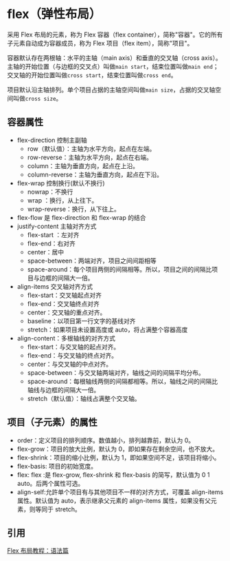 # flex（弹性布局）
采用 Flex 布局的元素，称为 Flex 容器（flex container），简称"容器"。它的所有子元素自动成为容器成员，称为 Flex 项目（flex item），简称"项目"。

容器默认存在两根轴：水平的主轴（main axis）和垂直的交叉轴（cross axis）。主轴的开始位置（与边框的交叉点）叫做`main start`，结束位置叫做`main end`；交叉轴的开始位置叫做`cross start`，结束位置叫做`cross end`。

项目默认沿主轴排列。单个项目占据的主轴空间叫做`main size`，占据的交叉轴空间叫做`cross size`。

## 容器属性

- flex-direction 控制主副轴
  - row（默认值）：主轴为水平方向，起点在左端。
  - row-reverse：主轴为水平方向，起点在右端。
  - column：主轴为垂直方向，起点在上沿。
  - column-reverse：主轴为垂直方向，起点在下沿。
- flex-wrap 控制换行(默认不换行)
  - nowrap：不换行
  - wrap ：换行，从上往下。
  - wrap-reverse：换行，从下往上。
- flex-flow 是 flex-direction 和 flex-wrap 的结合
- justify-content 主轴对齐方式
  - flex-start ：左对齐
  - flex-end：右对齐
  - center：居中
  - space-between：两端对齐，项目之间间距相等
  - space-around：每个项目两侧的间隔相等。所以，项目之间的间隔比项目与边框的间隔大一倍。
- align-items 交叉轴对齐方式
  - flex-start：交叉轴起点对齐
  - flex-end：交叉轴终点对齐
  - center：交叉轴的重点对齐。
  - baseline：以项目第一行文字的基线对齐
  - stretch：如果项目未设置高度或 auto，将占满整个容器高度
- align-content：多根轴线的对齐方式
  - flex-start：与交叉轴的起点对齐。
  - flex-end：与交叉轴的终点对齐。
  - center：与交叉轴的中点对齐。
  - space-between：与交叉轴两端对齐，轴线之间的间隔平均分布。
  - space-around：每根轴线两侧的间隔都相等。所以，轴线之间的间隔比轴线与边框的间隔大一倍。
  - stretch（默认值）：轴线占满整个交叉轴。

## 项目（子元素）的属性

- order：定义项目的排列顺序。数值越小，排列越靠前，默认为 0。
- flex-grow：项目的放大比例，默认为 0，即如果存在剩余空间，也不放大。
- flex-shrink：项目的缩小比例，默认为 1，即如果空间不足，该项目将缩小。
- flex-basis: 项目的初始宽度。
- flex: flex :是 flex-grow, flex-shrink 和 flex-basis 的简写，默认值为 0 1 auto。后两个属性可选。
- align-self:允許单个项目有与其他项目不一样的对齐方式，可覆盖 align-items 属性。默认值为 auto，表示继承父元素的 align-items 属性，如果没有父元素，则等同于 stretch。


## 引用

[Flex 布局教程：语法篇](http://www.ruanyifeng.com/blog/2015/07/flex-grammar.html)
